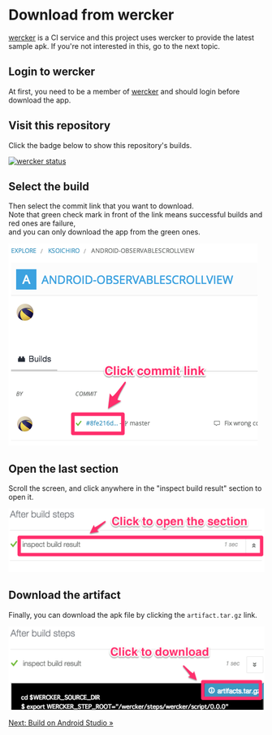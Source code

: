 # Download from wercker

[wercker](http://wercker.com/) is a CI service and this project uses wercker to provide the latest sample apk.
If you're not interested in this, go to the next topic.

## Login to wercker

At first, you need to be a member of [wercker](http://wercker.com/) and should login before download the app.

## Visit this repository

Click the badge below to show this repository's builds.

[![wercker status](https://app.wercker.com/status/8d1e27d9f4a662b25dbe70402733582b/m/master "wercker status")](https://app.wercker.com/project/bykey/8d1e27d9f4a662b25dbe70402733582b)

## Select the build

Then select the commit link that you want to download.  
Note that green check mark in front of the link means successful builds and red ones are failure,  
and you can only download the app from the green ones.

![](../images/wercker_1.png)

## Open the last section

Scroll the screen, and click anywhere in the "inspect build result" section to open it.

![](../images/wercker_2.png)

## Download the artifact

Finally, you can download the apk file by clicking the `artifact.tar.gz` link.

![](../images/wercker_3.png)

[Next: Build on Android Studio &raquo;](../../docs/example/android-studio.md)
